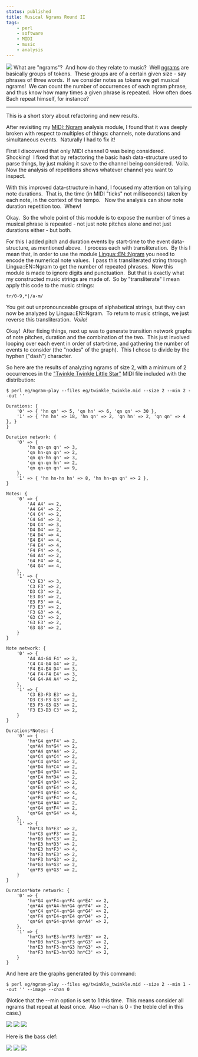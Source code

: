```yaml
---
status: published
title: Musical Ngrams Round II
tags:
    - perl
    - software
    - MIDI
    - music
    - analysis
---
```


![](twinkle_ngram-play-durations.png)
What are "ngrams"?  And how do they relate to music?  Well [ngrams](https://en.wikipedia.org/wiki/N-gram) are basically groups of tokens.  These groups are of a certain given size - say phrases of three words.  If we consider notes as tokens we get musical ngrams!  We can count the number of occurrences of each ngram phrase, and thus know how many times a given phrase is repeated.  How often does Bach repeat himself, for instance?

---

This is a short story about refactoring and new results.

After revisiting my [MIDI::Ngram](https://metacpan.org/release/MIDI-Ngram) analysis module, I found that it was deeply broken with respect to multiples of things: channels, note durations and simultaneous events.  Naturally I had to fix it!

First I discovered that only MIDI channel 0 was being considered.  Shocking!  I fixed that by refactoring the basic hash data-structure used to parse things, by just making it save to the channel being considered.  Voila.  Now the analysis of repetitions shows whatever channel you want to inspect.

With this improved data-structure in hand, I focused my attention on tallying note durations.  That is, the time (in MIDI "ticks" not milliseconds) taken by each note, in the context of the tempo.   Now the analysis can show note duration repetition too.  Whew!

Okay.  So the whole point of this module is to expose the number of times a musical phrase is repeated - not just note pitches alone and not just durations either - but both.

For this I added pitch and duration events by start-time to the event data-structure, as mentioned above.  I process each with transliteration.  By this I mean that, in order to use the module [Lingua::EN::Ngram](https://metacpan.org/release/Lingua-EN-Ngram) you need to encode the numerical note values.  I pass this transliterated string through Lingua::EN::Ngram to get the number of repeated phrases.  Now this module is made to ignore digits and punctuation.  But that is exactly what my constructed music strings are made of.  So by "transliterate" I mean apply this code to the music strings:

    tr/0-9,*|/a-m/

You get out unpronounceable groups of alphabetical strings, but they can now be analyzed by Lingua::EN::Ngram.  To return to music strings, we just reverse this transliteration.  *Voila!*

Okay!  After fixing things, next up was to generate transition network graphs of note pitches, duration and the combination of the two.  This just involved looping over each event in order of start-time, and gathering the number of events to consider (the "nodes" of the graph).  This I chose to divide by the hyphen ("dash") character.

So here are the results of analyzing ngrams of size 2, with a minimum of 2 occurrences in the ["Twinkle Twinkle Little Star"](https://fastapi.metacpan.org/source/GENE/MIDI-Ngram-0.1804/eg/twinkle_twinkle.mid) MIDI file included with the distribution:

    $ perl eg/ngram-play --files eg/twinkle_twinkle.mid --size 2 --min 2 --out ''
    
    Durations: {
        '0' => { 'hn qn' => 5, 'qn hn' => 6, 'qn qn' => 30 },
        '1' => { 'hn hn' => 18, 'hn qn' => 2, 'qn hn' => 2, 'qn qn' => 4 }, }
    }
    
    Duration network: {
        '0' => {
            'hn qn-qn qn' => 3,
            'qn hn-qn qn' => 2,
            'qn qn-hn qn' => 3,
            'qn qn-qn hn' => 2,
            'qn qn-qn qn' => 9,
        },
        '1' => { 'hn hn-hn hn' => 8, 'hn hn-qn qn' => 2 },
    }
    
    Notes: {
        '0' => {
            'A4 A4' => 2,
            'A4 G4' => 2,
            'C4 C4' => 2,
            'C4 G4' => 3,
            'D4 C4' => 3,
            'D4 D4' => 2,
            'E4 D4' => 4,
            'E4 E4' => 4,
            'F4 E4' => 4,
            'F4 F4' => 4,
            'G4 A4' => 2,
            'G4 F4' => 4,
            'G4 G4' => 4,
        },
        '1' => {
            'C3 E3' => 3,
            'C3 F3' => 2,
            'D3 C3' => 2,
            'E3 D3' => 2,
            'E3 F3' => 4,
            'F3 E3' => 2,
            'F3 G3' => 4,
            'G3 C3' => 2,
            'G3 E3' => 2,
            'G3 G3' => 2,
        }
    }
    
    Note network: {
        '0' => {
            'A4 A4-G4 F4' => 2,
            'C4 C4-G4 G4' => 2,
            'F4 E4-E4 D4' => 3,
            'G4 F4-F4 E4' => 3,
            'G4 G4-A4 A4' => 2,
        },
        '1' => {
            'C3 E3-F3 E3' => 2,
            'D3 C3-F3 G3' => 2,
            'E3 F3-G3 G3' => 2,
            'F3 E3-D3 C3' => 2,
        }
    }
    
    Durations*Notes: {
        '0' => {
            'hn*G4 qn*F4' => 2,
            'qn*A4 hn*G4' => 2,
            'qn*A4 qn*A4' => 2,
            'qn*C4 qn*C4' => 2,
            'qn*C4 qn*G4' => 2,
            'qn*D4 hn*C4' => 2,
            'qn*D4 qn*D4' => 2,
            'qn*E4 hn*D4' => 2,
            'qn*E4 qn*D4' => 2,
            'qn*E4 qn*E4' => 4,
            'qn*F4 qn*E4' => 4,
            'qn*F4 qn*F4' => 4,
            'qn*G4 qn*A4' => 2,
            'qn*G4 qn*F4' => 2,
            'qn*G4 qn*G4' => 4,
        },
        '1' => {
            'hn*C3 hn*E3' => 2,
            'hn*C3 qn*F3' => 2,
            'hn*D3 hn*C3' => 2,
            'hn*E3 hn*D3' => 2,
            'hn*E3 hn*F3' => 4,
            'hn*F3 hn*E3' => 2,
            'hn*F3 hn*G3' => 2,
            'hn*G3 hn*G3' => 2,
            'qn*F3 qn*G3' => 2,
        }
    }
    
    Duration*Note network: {
        '0' => {
            'hn*G4 qn*F4-qn*F4 qn*E4' => 2,
            'qn*A4 qn*A4-hn*G4 qn*F4' => 2,
            'qn*C4 qn*C4-qn*G4 qn*G4' => 2,
            'qn*F4 qn*E4-qn*E4 qn*D4' => 2,
            'qn*G4 qn*G4-qn*A4 qn*A4' => 2,
        },
        '1' => {
            'hn*C3 hn*E3-hn*F3 hn*E3' => 2,
            'hn*D3 hn*C3-qn*F3 qn*G3' => 2,
            'hn*E3 hn*F3-hn*G3 hn*G3' => 2,
            'hn*F3 hn*E3-hn*D3 hn*C3' => 2,
        }
    }

And here are the graphs generated by this command:

    $ perl eg/ngram-play --files eg/twinkle_twinkle.mid --size 2 --min 1 --out '' --image --chan 0

(Notice that the --min option is set to 1 this time.  This means consider all ngrams that repeat at least once.  Also --chan is 0 - the treble clef in this case.)

![](twinkle_ngram-play-durations.png)
![](twinkle_ngram-play-notes.png)
![](twinkle_ngram-play-duration_note.png)

Here is the bass clef:

![](Twinkle-1_ngram-analyze-durations.png)
![](Twinkle-1_ngram-analyze-notes.png)
![](Twinkle-1_ngram-analyze-duration_notes.png)


